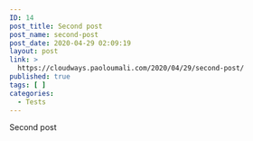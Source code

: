```yaml
---
ID: 14
post_title: Second post
post_name: second-post
post_date: 2020-04-29 02:09:19
layout: post
link: >
  https://cloudways.paoloumali.com/2020/04/29/second-post/
published: true
tags: [ ]
categories:
  - Tests
---
```

<!-- wp:paragraph -->
<p>Second post</p>
<!-- /wp:paragraph -->